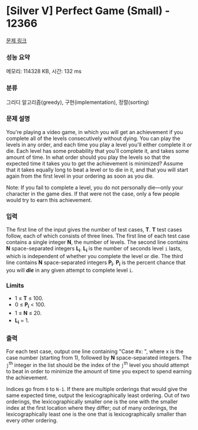 # [Silver V] Perfect Game (Small) - 12366 

[문제 링크](https://www.acmicpc.net/problem/12366) 

### 성능 요약

메모리: 114328 KB, 시간: 132 ms

### 분류

그리디 알고리즘(greedy), 구현(implementation), 정렬(sorting)

### 문제 설명

<p>You're playing a video game, in which you will get an achievement if you complete all of the levels consecutively without dying. You can play the levels in any order, and each time you play a level you'll either complete it or die. Each level has some probability that you'll complete it, and takes some amount of time. In what order should you play the levels so that the expected time it takes you to get the achievement is minimized? Assume that it takes equally long to beat a level or to die in it, and that you will start again from the first level in your ordering as soon as you die.</p>

<p>Note: If you fail to complete a level, you do not personally die—only your character in the game dies. If that were not the case, only a few people would try to earn this achievement.</p>

### 입력 

 <p>The first line of the input gives the number of test cases, <strong>T</strong>. <strong>T</strong> test cases follow, each of which consists of three lines. The first line of each test case contains a single integer <strong>N</strong>, the number of levels. The second line contains <strong>N</strong> space-separated integers <strong>L<sub>i</sub></strong>. <strong>L<sub>i</sub></strong> is the number of seconds level <code>i</code> lasts, which is independent of whether you complete the level or die. The third line contains <strong>N</strong> space-separated integers <strong>P<sub>i</sub></strong>. <strong>P<sub>i</sub></strong> is the percent chance that you will <em><strong>die</strong></em> in any given attempt to complete level <code>i</code>.</p>

<h3>Limits</h3>

<ul>
	<li>1 ≤ <strong>T</strong> ≤ 100.</li>
	<li>0 ≤ <strong>P<sub>i</sub></strong> < 100.</li>
	<li><span style="line-height:1.6em">1 ≤ <strong style="line-height:1.6em">N</strong><span style="line-height:1.6em"> ≤ 20.</span></span></li>
	<li><strong>L<sub>i</sub></strong> = 1.</li>
</ul>

### 출력 

 <p>For each test case, output one line containing "Case #x: ", where x is the case number (starting from 1), followed by <strong>N</strong> space-separated integers. The <code>j</code><sup>th</sup> integer in the list should be the index of the <code>j</code><sup>th</sup> level you should attempt to beat in order to minimize the amount of time you expect to spend earning the achievement.</p>

<p>Indices go from <code>0</code> to <code>N-1</code>. If there are multiple orderings that would give the same expected time, output the lexicographically least ordering. Out of two orderings, the lexicographically smaller one is the one with the smaller index at the first location where they differ; out of many orderings, the lexicographically least one is the one that is lexicographically smaller than every other ordering.</p>

